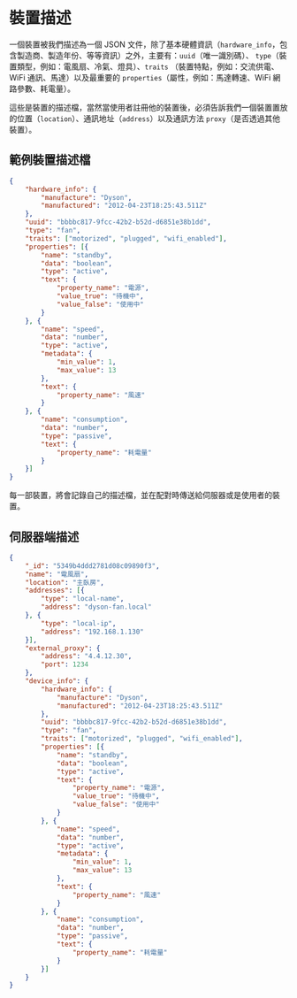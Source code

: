 # 裝置描述

一個裝置被我們描述為一個 JSON 文件，除了基本硬體資訊（`hardware_info`，包含製造商、製造年份、等等資訊）之外，主要有：`uuid`（唯一識別碼）、
`type`（裝置類型，例如：電風扇、冷氣、燈具）、`traits` （裝置特點，例如：交流供電、WiFi 通訊、馬達）以及最重要的
`properties`（屬性，例如：馬達轉速、WiFi 網路參數、耗電量）。

這些是裝置的描述檔，當然當使用者註冊他的裝置後，必須告訴我們一個裝置置放的位置（`location`）、通訊地址（`address`）以及通訊方法
`proxy`（是否透過其他裝置）。

## 範例裝置描述檔

```json
{
	"hardware_info": {
		"manufacture": "Dyson",
		"manufactured": "2012-04-23T18:25:43.511Z"
	},
	"uuid": "bbbbc817-9fcc-42b2-b52d-d6851e38b1dd",
	"type": "fan",
	"traits": ["motorized", "plugged", "wifi_enabled"],
	"properties": [{
		"name": "standby",
		"data": "boolean",
		"type": "active",
		"text": {
			"property_name": "電源",
			"value_true": "待機中",
			"value_false": "使用中"
		}
	}, {
		"name": "speed",
		"data": "number",
		"type": "active",
		"metadata": {
			"min_value": 1,
			"max_value": 13
		},
		"text": {
			"property_name": "風速"
		}
	}, {
		"name": "consumption",
		"data": "number",
		"type": "passive",
		"text": {
			"property_name": "耗電量"
		}
	}]
}
```
每一部裝置，將會記錄自己的描述檔，並在配對時傳送給伺服器或是使用者的裝置。

## 伺服器端描述

```json
{
	"_id": "5349b4ddd2781d08c09890f3",
	"name": "電風扇",
	"location": "主臥房",
	"addresses": [{
		"type": "local-name",
		"address": "dyson-fan.local"
	}, {
		"type": "local-ip",
		"address": "192.168.1.130"
	}],
	"external_proxy": {
		"address": "4.4.12.30",
		"port": 1234
	},
	"device_info": {
		"hardware_info": {
			"manufacture": "Dyson",
			"manufactured": "2012-04-23T18:25:43.511Z"
		},
		"uuid": "bbbbc817-9fcc-42b2-b52d-d6851e38b1dd",
		"type": "fan",
		"traits": ["motorized", "plugged", "wifi_enabled"],
		"properties": [{
			"name": "standby",
			"data": "boolean",
			"type": "active",
			"text": {
				"property_name": "電源",
				"value_true": "待機中",
				"value_false": "使用中"
			}
		}, {
			"name": "speed",
			"data": "number",
			"type": "active",
			"metadata": {
				"min_value": 1,
				"max_value": 13
			},
			"text": {
				"property_name": "風速"
			}
		}, {
			"name": "consumption",
			"data": "number",
			"type": "passive",
			"text": {
				"property_name": "耗電量"
			}
		}]
	}
}
```
